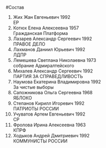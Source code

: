 #Состав
1. Жих Жан Евгеньевич 1992   
    ЕР
2. Котюх Елена Алексеевна 1957   
    Гражданская Платформа
3. Лазарев Александр Сергеевич 1992   
    ПРАВОЕ ДЕЛО
4. Лахманов Даниил Юрьевич 1992   
    ЛДПР
5. Лемешева Светлана Николаевна 1973   
    собрание Адмиралтейского
6. Михалев Александр Сергеевич 1992   
    ПАРТИЯ ЗА СПРАВЕДЛИВОСТЬ
7. Наумова Екатерина Владимировна 1992   
    За чистые выборы
8. Сапожникова Ольга Сергеевна 1968   
    ЯБЛОКО
9. Степанов Кирилл Игоревич 1992   
    ПАТРИОТЫ РОССИИ
10. Учуватов Артем Евгеньевич 1992   
    СР
11. Фролова Ирина Алексеевна 1963   
    КПРФ
12. Ходыков Андрей Дмитриевич 1992   
    КОММУНИСТЫ РОССИИ
